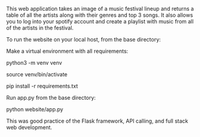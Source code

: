 This web application takes an image of a music festival lineup and returns a table of all the artists along with their genres and top 3 songs. It also allows you to log into your spotify account and create a playlist with music from all of the artists in the festival.


To run the website on your local host, from the base directory:

Make a virtual environment with all requirements:

python3 -m venv venv

source venv/bin/activate

pip install -r requirements.txt


Run app.py from the base directory:

python website/app.py


This was good practice of the Flask framework, API calling, and full stack web development.

